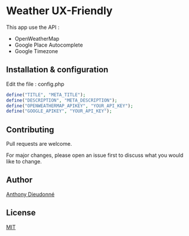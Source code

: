 # Weather UX-Friendly

This app use the API : 
* OpenWeatherMap
* Google Place Autocomplete
* Google Timezone

## Installation & configuration

Edit the file : config.php

```php
define("TITLE", "META_TITLE");
define("DESCRIPTION", "META_DESCRIPTION");
define("OPENWEATHERMAP_APIKEY", "YOUR_API_KEY");
define("GOOGLE_APIKEY", "YOUR_API_KEY");
```

## Contributing
Pull requests are welcome.

For major changes, please open an issue first to discuss what you would like to change.

## Author
[Anthony Dieudonné](https://anthony-dieudo.fr)

## License
[MIT](https://choosealicense.com/licenses/mit/)